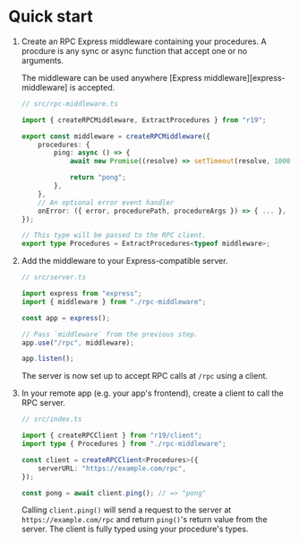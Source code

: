# Quick start

1.  Create an RPC Express middleware containing your procedures. A procdure is any sync or async function that accept one or no arguments.

    The middleware can be used anywhere [Express middleware][express-middleware] is accepted.

    ```typescript
    // src/rpc-middleware.ts

    import { createRPCMiddleware, ExtractProcedures } from "r19";

    export const middleware = createRPCMiddleware({
    	procedures: {
    		ping: async () => {
    			await new Promise((resolve) => setTimeout(resolve, 1000));

    			return "pong";
    		},
    	},
    	// An optional error event handler
    	onError: ({ error, procedurePath, procedureArgs }) => { ... },
    });

    // This type will be passed to the RPC client.
    export type Procedures = ExtractProcedures<typeof middleware>;
    ```

2.  Add the middleware to your Express-compatible server.

    ```typescript
    // src/server.ts

    import express from "express";
    import { middleware } from "./rpc-middleware";

    const app = express();

    // Pass `middleware` from the previous step.
    app.use("/rpc", middleware);

    app.listen();
    ```

    The server is now set up to accept RPC calls at `/rpc` using a client.

3.  In your remote app (e.g. your app's frontend), create a client to call the RPC server.

    ```typescript
    // src/index.ts

    import { createRPCClient } from "r19/client";
    import type { Procedures } from "./rpc-middleware";

    const client = createRPCClient<Procedures>({
    	serverURL: "https://example.com/rpc",
    });

    const pong = await client.ping(); // => "pong"
    ```

    Calling `client.ping()` will send a request to the server at `https://example.com/rpc` and return `ping()`'s return value from the server. The client is fully typed using your procedure's types.
